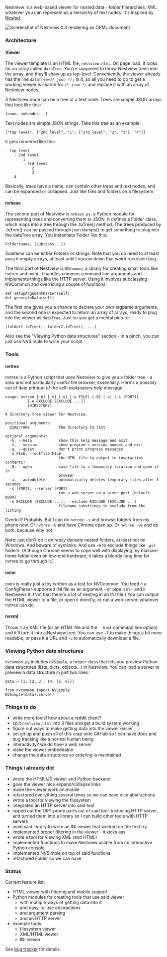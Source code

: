 Nestview is a web-based viewer for nested data - folder hierarchies, XML, whatever you can represent as a hierarchy of text nodes. It's inspired by [Nested](http://orteil.dashnet.org/nested).

![Screenshot of Nestview 0.3 rendering an OPML document](http://i.imgur.com/HGbyYuU.png)

### Architecture

#### Viewer

The viewer template is an HTML file, `nestview.html`. On page load, it looks for an array called `dataTree`. You're supposed to throw Nestview trees into the array, and they'll show up as top-level. Conveniently, the viewer already has the line `dataTree=/* json */;` in it, so all you need to do to get a working viewer is search for `/* json */` and replace it with an array of Nestview nodes.

A Nestview node can be a tree or a text node. Trees are simple JSON arrays that look like this:

	[name, subnodes...]

Text nodes are simple JSON strings. Take this tree as an example:

	["top level", ["2nd level", "1", ["3rd level", "2", "3"], "4"]]

It gets rendered like this:

	- top level
		- 2nd level
			1
			- 3rd level
				2
				3
		4

Basically, trees have a name, can contain other trees and text nodes, and can be expanded or collapsed. Just like files and folders on a filesystem.

#### nvbase

The second part of Nestview is `nvbase.py`, a Python module for representing trees and converting them to JSON. It defines a Folder class, which maps into a tree through the .toTree() method. The trees produced by .toTree() can be passed through json.dumps() to get something to plug into the dataTree array. You instantiate Folder like this:

	Folder(name, [subitems...])

Subitems can be either Folders or strings. Note that you do need to at least pass it empty arrays, at least until I narrow down that weird recursion bug.

The third part of Nestview is `NVCommon`, a library for creating small tools like nvtree and nvini. It handles common command line arguments and implements things like the HTTP server. Using it involves subclassing NVCommon and overriding a couple of functions:

	def setupArgumentParser(self)
	def generateData(self)

The first one gives you a chance to declare your own argparse arguments, and the second one is expected to return an array of arrays, ready to plug into the viewer as `dataTree`. Just so you get a mental picture:

	[folder1.toTree(), folder2.toTree(), ...]

Also see the "Viewing Python data structures" section - in a pinch, you can just use NVSimple to write your script.


### Tools

#### nvtree

nvtree is a Python script that uses Nestview to give you a folder tree - a slow and not particularly useful file browser, essentially. Here's a possibly out of date printout of the self-explanatory help message:

	usage: nvtree [-h] [-v] [-q] [-o FILE] [-O] [-a] [-s [PORT]]
              [-e EXCLUDE [EXCLUDE ...]]
              [DIRECTORY]

	A directory tree viewer for Nestview.

	positional arguments:
	  DIRECTORY             the directory to list

	optional arguments:
	  -h, --help            show this help message and exit
	  -v, --version         show program's version number and exit
	  -q, --quiet           don't print progress messages
	  -o FILE, --outfile FILE
	                        the HTML file to output to (overwrites contents)
	  -O, --open            save file to a temporary location and open it in
	                        browser
	  -a, --autodelete      automatically deletes temporary files after 3 seconds
	  -s [PORT], --server [PORT]
	                        run a web server on a given port (default 8000)
	  -e EXCLUDE [EXCLUDE ...], --exclude EXCLUDE [EXCLUDE ...]
	                        filename substrings to exclude from the listing

Overkill? Probably. But I can do `nvtree -s` and browse folders from my phone now. Or `nvtree -O` and have Chrome open up. Or `nvtree -Os` and do both, because why not.

Note: just don't do it on _really_ densely nested folders, at least not on Windows. And beware of symlinks. And use -e to exclude things like `.git` folders. (Although Chrome seems to cope well with displaying my massive home folder even on low-end hardware, it takes a bloody long time for nvtree to go through it.)

#### nvini

nvini is really just a toy written as a test for NVCommon. You feed it a ConfigParser-supported INI file as an argument - or pipe it in - and it Nestviews it. (Not that there's a lot of nesting in an INI file.) You can output the HTML viewer to a file, or open it directly, or run a web server, whatever nvtree can do.

#### nvxml

Throw it an XML file (or an HTML file and the `--html` command line option) and it'll turn it into a Nestview tree. You can use `-T` to make things a bit more readable, or pass it a URL and `-u` to automatically download a file.


### Viewing Python data structures

`nvcommon.py` includes `NVSimple`, a helper class that lets you preview Python data structures (lists, dicts, objects...) in Nestview. You can load a server to preview a data structure in just two lines:

	data = [1, [2, 3], {4: [5, 6]}]

	from nvcommon import NVSimple
	NVSimple(data).serve()


### Things to do

* write more tools! how about a reddit client?
* split `nestview.html` into 3 files and get a build system working
* figure out ways to make getting data into the viewer easier
* set git up and push all of this crap onto GitHub so I can have docs and bug tracking like a normal human being
* interactivity? we do have a web server
* make the viewer embeddable
* change the data structures so ordering is maintained


### Things I already did

* wrote the HTML/JS viewer and Python backend
* gave the viewer nice expand/collapse links
* made the viewer work on mobile
* refactored everything several times so we can have nice abstractions
* wrote a tool for viewing the filesystem
* integrated an HTTP server into said tool
* ripped out the DRY-prone parts out of said tool, including HTTP server, and turned them into a library so I can build other tools with HTTP servers
* used said library to write an INI viewer that worked on the first try
* implemented proper filtering in the viewer - it kicks ass
* wrote a tool for viewing XML (and HTML)
* implemented functions to make Nestview usable from an interactive Python console
* implemented NVSimple on top of said functions
* refactored Folder so we can have

### Status

Current feature list:

* HTML viewer with filtering and mobile support
* Python modules for creating tools that use said viewer
  * with multiple ways of getting data into it
  * and easy-to-use abstractions
  * and argument parsing
  * and an HTTP server
* example tools
  * filesystem viewer
  * XML/HTML viewer
  * INI viewer

See [bug tracker](https://github.com/ferbivore/nestview/issues) for details.